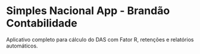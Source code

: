 # Simples Nacional App - Brandão Contabilidade
Aplicativo completo para cálculo do DAS com Fator R, retenções e relatórios automáticos.

